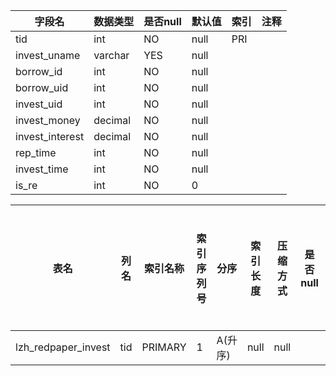 |字段名|数据类型|是否null|默认值|索引|注释|
|------|--------|--------|------|----|----|
|tid|int|NO|null|PRI||
|invest_uname|varchar|YES|null|||
|borrow_id|int|NO|null|||
|borrow_uid|int|NO|null|||
|invest_uid|int|NO|null|||
|invest_money|decimal|NO|null|||
|invest_interest|decimal|NO|null|||
|rep_time|int|NO|null|||
|invest_time|int|NO|null|||
|is_re|int|NO|0|||



|表名|列名|索引名称|索引序列号|分序|索引长度|压缩方式|是否null|是否重复|唯一值数目估计值|索引方法|列中描述索引信息|索引注释|
|----|----|--------|----------|----|--------|--------|--------|--------|----------------|--------|----------------|--------|
|lzh_redpaper_invest|tid|PRIMARY|1|A(升序)|null|null||NO|3892|BTREE|||
